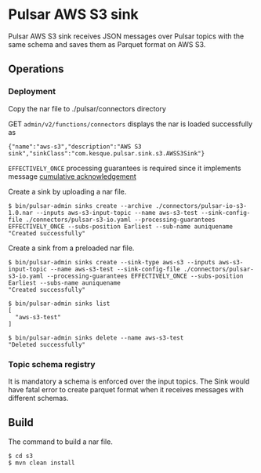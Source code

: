 # Pulsar AWS S3 sink

Pulsar AWS S3 sink receives JSON messages over Pulsar topics with the same schema and saves them as Parquet format on AWS S3.

## Operations
### Deployment
Copy the nar file to ./pulsar/connectors directory

GET `admin/v2/functions/connectors` displays the nar is loaded successfully as
```
{"name":"aws-s3","description":"AWS S3 sink","sinkClass":"com.kesque.pulsar.sink.s3.AWSS3Sink"}
```

`EFFECTIVELY_ONCE` processing guarantees is required since it implements message [cumulative acknowledgement](https://github.com/apache/pulsar/blob/master/pulsar-functions/instance/src/main/java/org/apache/pulsar/functions/source/PulsarSource.java#L129)

Create a sink by uploading a nar file.
```
$ bin/pulsar-admin sinks create --archive ./connectors/pulsar-io-s3-1.0.nar --inputs aws-s3-input-topic --name aws-s3-test --sink-config-file ./connectors/pulsar-s3-io.yaml --processing-guarantees EFFECTIVELY_ONCE --subs-position Earliest --sub-name auniquename
"Created successfully"
```

Create a sink from a preloaded nar file.
```
$ bin/pulsar-admin sinks create --sink-type aws-s3 --inputs aws-s3-input-topic --name aws-s3-test --sink-config-file ./connectors/pulsar-s3-io.yaml --processing-guarantees EFFECTIVELY_ONCE --subs-position Earliest --subs-name auniquename
"Created successfully"

$ bin/pulsar-admin sinks list
[
  "aws-s3-test"
]

$ bin/pulsar-admin sinks delete --name aws-s3-test 
"Deleted successfully"
```

### Topic schema registry
It is mandatory a schema is enforced over the input topics. The Sink would have fatal error to create parquet format when it receives messages with different schemas.

## Build
The command to build a nar file.
```
$ cd s3
$ mvn clean install
```
